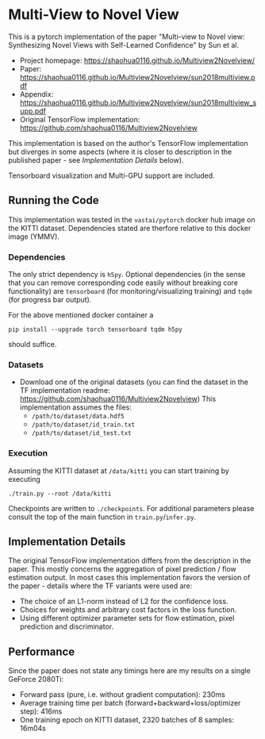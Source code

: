 # Multi-View to Novel View

This is a pytorch implementation of the paper "Multi-view to Novel view: Synthesizing Novel Views with Self-Learned Confidence" by Sun et al.

- Project homepage: https://shaohua0116.github.io/Multiview2Novelview/
- Paper: https://shaohua0116.github.io/Multiview2Novelview/sun2018multiview.pdf
- Appendix: https://shaohua0116.github.io/Multiview2Novelview/sun2018multiview_supp.pdf
- Original TensorFlow implementation: https://github.com/shaohua0116/Multiview2Novelview

This implementation is based on the author's TensorFlow implementation but diverges in some aspects (where it is closer to description in the published paper - see *Implementation Details* below).

Tensorboard visualization and Multi-GPU support are included.

## Running the Code

This implementation was tested in the `vastai/pytorch` docker hub image on the KITTI dataset. Dependencies stated are therfore relative to this docker image (YMMV).

### Dependencies

The only strict dependency is `h5py`. Optional dependencies (in the sense that you can remove corresponding code easily without breaking core functionality) are `tensorboard` (for monitoring/visualizing training) and `tqdm` (for progress bar output).

For the above mentioned docker container a

    pip install --upgrade torch tensorboard tqdm h5py

should suffice.

### Datasets

- Download one of the original datasets (you can find the dataset in the TF implementation readme: https://github.com/shaohua0116/Multiview2Novelview)
  This implementation assumes the files:
  - `/path/to/dataset/data.hdf5`
  - `/path/to/dataset/id_train.txt`
  - `/path/to/dataset/id_test.txt`

### Execution

Assuming the KITTI dataset at `/data/kitti` you can start training by executing

    ./train.py --root /data/kitti

 Checkpoints are written to `./checkpoints`. For additional parameters please consult the top of the main function in `train.py`/`infer.py`.


## Implementation Details

The original TensorFlow implementation differs from the description in the paper. This mostly concerns the aggregation of pixel prediction / flow estimation output.
In most cases this implementation favors the version of the paper - details where the TF variants were used are:

- The choice of an L1-norm instead of L2 for the confidence loss.
- Choices for weights and arbitrary cost factors in the loss function.
- Using different optimizer parameter sets for flow estimation, pixel prediction and discriminator.

## Performance

Since the paper does not state any timings here are my results on a single GeForce 2080Ti:

- Forward pass (pure, i.e. without gradient computation): 230ms
- Average training time per batch (forward+backward+loss/optimizer step): 416ms
- One training epoch on KITTI dataset, 2320 batches of 8 samples: 16m04s
